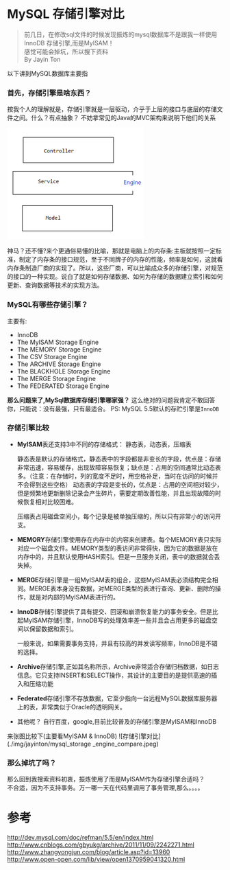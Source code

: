MySQL 存储引擎对比
===
>前几日，在修改sql文件的时候发现振炼的mysql数据库不是跟我一样使用InnoDB 存储引擎,而是MyISAM！  
>感觉可能会掉坑，所以搜下资料  
> By Jayin Ton

以下讲到MySQL数据库主要指

### 首先，存储引擎是啥东西？
按我个人的理解就是，存储引擎就是一层驱动，介乎于上层的接口与底层的存储文件之间。什么？有点抽象？
不妨拿常见的Java的MVC架构来说明下他们的关系

![MVC](./img/jayinton/java_mvc.png)

神马？还不懂?来个更通俗易懂的比喻，那就是电脑上的内存条:主板就按照一定标准，制定了内存条的接口规范，至于不同牌子的内存的性能，频率是如何，这就看内存条制造厂商的实现了。所以，这些厂商，可以比喻成众多的存储引擎，对规范的接口的一种实现。说白了就是如何存储数据、如何为存储的数据建立索引和如何更新、查询数据等技术的实现方法。


### MySQL有哪些存储引擎？
主要有:  
* InnoDB 
* The MyISAM Storage Engine    
* The MEMORY Storage Engine   
* The CSV Storage Engine         
* The ARCHIVE Storage Engine   
* The BLACKHOLE Storage Engine  
* The MERGE Storage Engine      
* The FEDERATED Storage Engine     

**那么问题来了,MySql数据库存储引擎哪家强？**
这么绝对的问题我肯定不敢回答你，只能说：没有最强，只有最适合。
PS: MySQL 5.5默认的存贮引擎是`InnoDB` 


### 存储引擎比较

* **MyISAM**表还支持3中不同的存储格式： 静态表，动态表，压缩表 

    静态表是默认的存储格式，静态表中的字段都是非变长的字段，优点是：存储非常迅速，容易缓存，出现故障容易恢复；缺点是：占用的空间通常比动态表多。（注意：在存储时，列的宽度不足时，用空格补足，当时在访问的时候并不会得到这些空格） 
动态表的字段是变长的，优点是：占用的空间相对较少，但是频繁地更新删除记录会产生碎片，需要定期改善性能，并且出现故障的时候恢复相对比较困难。 

    压缩表占用磁盘空间小，每个记录是被单独压缩的，所以只有非常小的访问开支。 


* **MEMORY**存储引擎使用存在内存中的内容来创建表。每个MEMORY表只实际对应一个磁盘文件。MEMORY类型的表访问非常得快，因为它的数据是放在内存中的，并且默认使用HASH索引。但是一旦服务关闭，表中的数据就会丢失掉。 

* **MERGE**存储引擎是一组MyISAM表的组合，这些MyISAM表必须结构完全相同。MERGE表本身没有数据，对MERGE类型的表进行查询、更新、删除的操作，就是对内部的MyISAM表进行的。


* **InnoDB**存储引擎提供了具有提交、回滚和崩溃恢复能力的事务安全。但是比起MyISAM存储引擎，InnoDB写的处理效率差一些并且会占用更多的磁盘空间以保留数据和索引。 
    
    一般来说，如果需要事务支持，并且有较高的并发读写频率，InnoDB是不错的选择。


* **Archive**存储引擎,正如其名称所示，Archive非常适合存储归档数据，如日志信息。它只支持INSERT和SELECT操作，其设计的主要目的是提供高速的插入和压缩功能


* **Federated**存储引擎不存放数据，它至少指向一台远程MySQL数据库服务器上的表，非常类似于Oracle的透明网关。


* 其他呢？ 自行百度，google,目前比较普及的存储引擎是MyISAM和InnoDB

来张图比较下(主要看MyISAM & InnoDB)
![存储引擎对比](./img/jayinton/mysql_storage _engine_compare.jpeg)


### 那么掉坑了吗？
那么回到我搜索资料初衷，振炼使用了而是MyISAM作为存储引擎合适吗？  
不合适，因为不支持事务。万一哪一天在代码里调用了事务管理,那么。。。。


参考
===
http://dev.mysql.com/doc/refman/5.5/en/index.html 
http://www.cnblogs.com/gbyukg/archive/2011/11/09/2242271.html  
http://www.zhangyongjun.com/blog/article.asp?id=13960  
http://www.open-open.com/lib/view/open1370959041320.html






